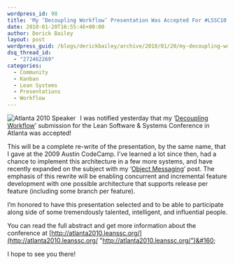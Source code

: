 ```yaml
---
wordpress_id: 98
title: 'My ‘Decoupling Workflow’ Presentation Was Accepted For #LSSC10'
date: 2010-01-20T16:55:46+00:00
author: Derick Bailey
layout: post
wordpress_guid: /blogs/derickbailey/archive/2010/01/20/my-decoupling-workflow-presentation-was-accepted-for-lssc10.aspx
dsq_thread_id:
  - "272462269"
categories:
  - Community
  - Kanban
  - Lean Systems
  - Presentations
  - Workflow
---
```

[<img style="margin: 0px 10px 0px 0px" border="0" alt="Atlanta 2010 Speaker" align="left" src="http://www.agilemanagement.net/lssc10/Atlanta2010Speaker.png" />](http://atlanta2010.leanssc.org/)I was notified yesterday that my ‘[Decoupling Workflow](http://atlanta2010.leanssc.org/home/derick-bailey/)’ submission for the Lean Software & Systems Conference in Atlanta was accepted!

This will be a complete re-write of the presentation, by the same name, that I gave at the 2009 Austin CodeCamp. I’ve learned a lot since then, had a chance to implement this architecture in a few more systems, and have recently expanded on the subject with my ‘[Object Messaging](http://www.lostechies.com/blogs/derickbailey/archive/2009/12/22/understanding-the-application-controller-through-object-messaging-patterns.aspx)’ post. The emphasis of this rewrite will be enabling concurrent and incremental feature development with one possible architecture that supports release per feature (including some branch per feature). 

I’m honored to have this presentation selected and to be able to participate along side of some tremendously talented, intelligent, and influential people. 

You can read the full abstract and get more information about the conference at [http://atlanta2010.leanssc.org/](http://atlanta2010.leanssc.org/ "http://atlanta2010.leanssc.org/")&#160;

I hope to see you there!